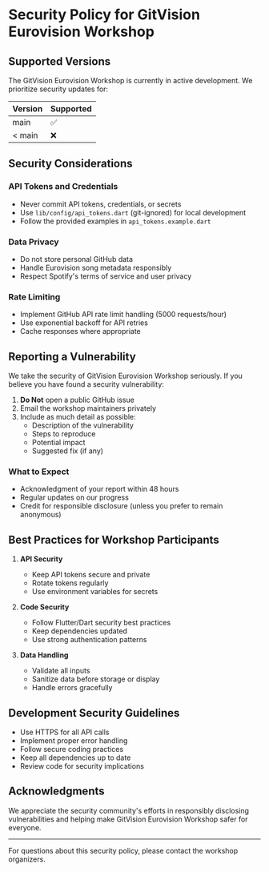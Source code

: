 # Security Policy for GitVision Eurovision Workshop

## Supported Versions

The GitVision Eurovision Workshop is currently in active development. We prioritize security updates for:

| Version | Supported          |
| ------- | ------------------ |
| main    | :white_check_mark: |
| < main  | :x:                |

## Security Considerations

### API Tokens and Credentials
- Never commit API tokens, credentials, or secrets
- Use `lib/config/api_tokens.dart` (git-ignored) for local development
- Follow the provided examples in `api_tokens.example.dart`

### Data Privacy
- Do not store personal GitHub data
- Handle Eurovision song metadata responsibly
- Respect Spotify's terms of service and user privacy

### Rate Limiting
- Implement GitHub API rate limit handling (5000 requests/hour)
- Use exponential backoff for API retries
- Cache responses where appropriate

## Reporting a Vulnerability

We take the security of GitVision Eurovision Workshop seriously. If you believe you have found a security vulnerability:

1. **Do Not** open a public GitHub issue
2. Email the workshop maintainers privately
3. Include as much detail as possible:
   - Description of the vulnerability
   - Steps to reproduce
   - Potential impact
   - Suggested fix (if any)

### What to Expect
- Acknowledgment of your report within 48 hours
- Regular updates on our progress
- Credit for responsible disclosure (unless you prefer to remain anonymous)

## Best Practices for Workshop Participants

1. **API Security**
   - Keep API tokens secure and private
   - Rotate tokens regularly
   - Use environment variables for secrets

2. **Code Security**
   - Follow Flutter/Dart security best practices
   - Keep dependencies updated
   - Use strong authentication patterns

3. **Data Handling**
   - Validate all inputs
   - Sanitize data before storage or display
   - Handle errors gracefully

## Development Security Guidelines

- Use HTTPS for all API calls
- Implement proper error handling
- Follow secure coding practices
- Keep all dependencies up to date
- Review code for security implications

## Acknowledgments

We appreciate the security community's efforts in responsibly disclosing vulnerabilities and helping make GitVision Eurovision Workshop safer for everyone.

---

For questions about this security policy, please contact the workshop organizers.
